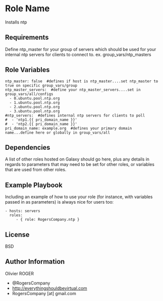 Role Name
=========

Installs ntp

Requirements
------------

Define ntp_master for your group of servers which should be used for your internal ntp servers for clients to connect to.
ex. group_vars/ntp_masters

Role Variables
--------------

````
ntp_master: false  #defines if host is ntp_master....set ntp_master to true on specific group_vars/group
ntp_master_servers:  #define your ntp_master_servers....set in group_vars/all/configs
  - 0.ubuntu.pool.ntp.org
  - 1.ubuntu.pool.ntp.org
  - 2.ubuntu.pool.ntp.org
  - 3.ubuntu.pool.ntp.org
#ntp_servers:  #defines internal ntp servers for clients to poll
#  - 'ntp1.{{ pri_domain_name }}'
#  - 'ntp2.{{ pri_domain_name }}'
pri_domain_name: example.org  #defines your primary domain name...define here or globally in group_vars/all
````

Dependencies
------------

A list of other roles hosted on Galaxy should go here, plus any details in regards to parameters that may need to be set for other roles, or variables that are used from other roles.

Example Playbook
----------------

Including an example of how to use your role (for instance, with variables passed in as parameters) is always nice for users too:

    - hosts: servers
      roles:
         - { role: RogersCompany.ntp }

License
-------

BSD

Author Information
------------------

Olivier ROGER
- @RogersCompany
- http://everythingshouldbevirtual.com
- RogersCompany [at] gmail.com
